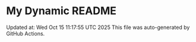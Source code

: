 # My Dynamic README
Updated at: Wed Oct 15 11:17:55 UTC 2025
This file was auto-generated by GitHub Actions.
